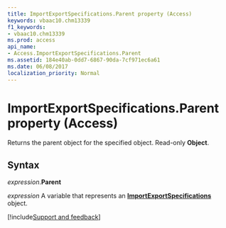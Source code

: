 ```yaml
---
title: ImportExportSpecifications.Parent property (Access)
keywords: vbaac10.chm13339
f1_keywords:
- vbaac10.chm13339
ms.prod: access
api_name:
- Access.ImportExportSpecifications.Parent
ms.assetid: 184e40ab-0dd7-6867-90da-7cf971ec6a61
ms.date: 06/08/2017
localization_priority: Normal
---
```



# ImportExportSpecifications.Parent property (Access)

Returns the parent object for the specified object. Read-only **Object**.


## Syntax

_expression_.**Parent**

_expression_ A variable that represents an **[ImportExportSpecifications](Access.ImportExportSpecifications.md)** object.




[!include[Support and feedback](~/includes/feedback-boilerplate.md)]